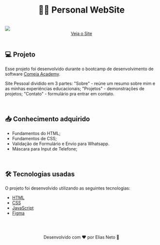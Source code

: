 <h1 align="center">🙋‍♂️ Personal WebSite</h1>

<br>

<img src="./.github/academyPersonalSite.gif">

<div align="center">
    <a href="https://elias-neto.github.io/comeiaAcademy-personalSite/pages/about" target="_blank"> Veja o Site</a>
</div>

<br>

<h2 id="about"> 💻 Projeto </h2>

Esse projeto foi desenvolvido durante o bootcamp de desenvolvimento de software [Comeia Academy](https://academy.comeialabs.com.br/).

Site Pessoal dividido em 3 partes: "Sobre" - reúne um resumo sobre mim e as minhas experiências educacionais; "Projetos" - demonstrações de projetos; "Contato" - formulário pra entrar em contato.

<br>

<h2 id="learning"> 📥 Conhecimento adquirido </h2>

- Fundamentos do HTML;
- Fundamentos de CSS;
- Validação de Formulário e Envio para Whatsapp.
- Máscara para Input de Telefone;

<br>

<h2 id="techs"> 🛠 Tecnologias usadas </h2>

O projeto foi desenvolvido utilizando as seguintes tecnologias:

- [HTML](https://www.w3schools.com/html/)
- [CSS](https://www.w3schools.com/css/)
- [JavaScript](https://www.w3schools.com/js/)
- [Figma](https://www.figma.com/design/)

<br>
<br>

<p align="center"> Desenvolvido com ❤ por Elias Neto 👋 <p>
